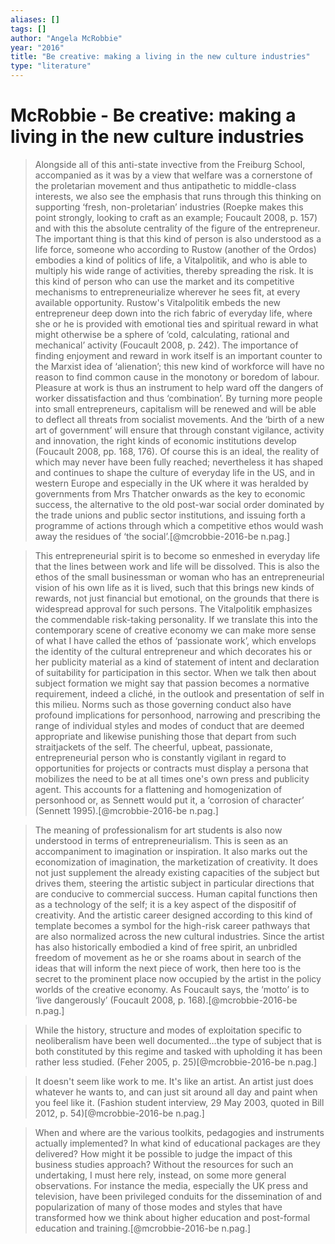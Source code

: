 ```yaml
---
aliases: []
tags: []
author: "Angela McRobbie"
year: "2016"
title: "Be creative: making a living in the new culture industries"
type: "literature"
---
```



# McRobbie -  Be creative: making a living in the new culture industries

> Alongside all of this anti-state invective from the Freiburg School, accompanied as it was by a view that welfare was a cornerstone of the proletarian movement and thus antipathetic to middle-class interests, we also see the emphasis that runs through this thinking on supporting ‘fresh, non-proletarian’ industries (Roepke makes this point strongly, looking to craft as an example; Foucault 2008, p. 157) and with this the absolute centrality of the figure of the entrepreneur. The important thing is that this kind of person is also understood as a life force, someone who according to Rustow (another of the Ordos) embodies a kind of politics of life, a Vitalpolitik, and who is able to multiply his wide range of activities, thereby spreading the risk. It is this kind of person who can use the market and its competitive mechanisms to entrepreneurialize wherever he sees fit, at every available opportunity. Rustow's Vitalpolitik embeds the new entrepreneur deep down into the rich fabric of everyday life, where she or he is provided with emotional ties and spiritual reward in what might otherwise be a sphere of ‘cold, calculating, rational and mechanical’ activity (Foucault 2008, p. 242). The importance of finding enjoyment and reward in work itself is an important counter to the Marxist idea of ‘alienation’; this new kind of workforce will have no reason to find common cause in the monotony or boredom of labour. Pleasure at work is thus an instrument to help ward off the dangers of worker dissatisfaction and thus ‘combination’. By turning more people into small entrepreneurs, capitalism will be renewed and will be able to deflect all threats from socialist movements. And the ‘birth of a new art of government’ will ensure that through constant vigilance, activity and innovation, the right kinds of economic institutions develop (Foucault 2008, pp. 168, 176). Of course this is an ideal, the reality of which may never have been fully reached; nevertheless it has shaped and continues to shape the culture of everyday life in the US, and in western Europe and especially in the UK where it was heralded by governments from Mrs Thatcher onwards as the key to economic success, the alternative to the old post-war social order dominated by the trade unions and public sector institutions, and issuing forth a programme of actions through which a competitive ethos would wash away the residues of ‘the social’.[@mcrobbie-2016-be n.pag.]

> This entrepreneurial spirit is to become so enmeshed in everyday life that the lines between work and life will be dissolved. This is also the ethos of the small businessman or woman who has an entrepreneurial vision of his own life as it is lived, such that this brings new kinds of rewards, not just financial but emotional, on the grounds that there is widespread approval for such persons. The Vitalpolitik emphasizes the commendable risk-taking personality. If we translate this into the contemporary scene of creative economy we can make more sense of what I have called the ethos of ‘passionate work’, which envelops the identity of the cultural entrepreneur and which decorates his or her publicity material as a kind of statement of intent and declaration of suitability for participation in this sector. When we talk then about subject formation we might say that passion becomes a normative requirement, indeed a cliché, in the outlook and presentation of self in this milieu. Norms such as those governing conduct also have profound implications for personhood, narrowing and prescribing the range of individual styles and modes of conduct that are deemed appropriate and likewise punishing those that depart from such straitjackets of the self. The cheerful, upbeat, passionate, entrepreneurial person who is constantly vigilant in regard to opportunities for projects or contracts must display a persona that mobilizes the need to be at all times one's own press and publicity agent. This accounts for a flattening and homogenization of personhood or, as Sennett would put it, a ‘corrosion of character’ (Sennett 1995).[@mcrobbie-2016-be n.pag.]


> The meaning of professionalism for art students is also now understood in terms of entrepreneurialism. This is seen as an accompaniment to imagination or inspiration. It also marks out the economization of imagination, the marketization of creativity. It does not just supplement the already existing capacities of the subject but drives them, steering the artistic subject in particular directions that are conducive to commercial success. Human capital functions then as a technology of the self; it is a key aspect of the dispositif of creativity. And the artistic career designed according to this kind of template becomes a symbol for the high-risk career pathways that are also normalized across the new cultural industries. Since the artist has also historically embodied a kind of free spirit, an unbridled freedom of movement as he or she roams about in search of the ideas that will inform the next piece of work, then here too is the secret to the prominent place now occupied by the artist in the policy worlds of the creative economy. As Foucault says, the ‘motto’ is to ‘live dangerously’ (Foucault 2008, p. 168).[@mcrobbie-2016-be n.pag.]


> While the history, structure and modes of exploitation specific to neoliberalism have been well documented…the type of subject that is both constituted by this regime and tasked with upholding it has been rather less studied. (Feher 2005, p. 25)[@mcrobbie-2016-be n.pag.]

> It doesn't seem like work to me. It's like an artist. An artist just does whatever he wants to, and can just sit around all day and paint when you feel like it. (Fashion student interview, 29 May 2003, quoted in Bill 2012, p. 54)[@mcrobbie-2016-be n.pag.]


> When and where are the various toolkits, pedagogies and instruments actually implemented? In what kind of educational packages are they delivered? How might it be possible to judge the impact of this business studies approach? Without the resources for such an undertaking, I must here rely, instead, on some more general observations. For instance the media, especially the UK press and television, have been privileged conduits for the dissemination of and popularization of many of those modes and styles that have transformed how we think about higher education and post-formal education and training.[@mcrobbie-2016-be n.pag.]
 
 
